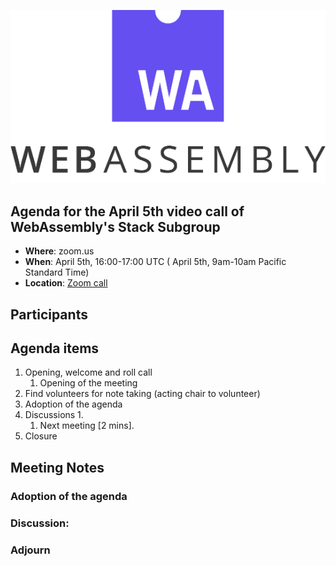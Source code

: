 ![WebAssembly logo](/images/WebAssembly.png)

## Agenda for the April 5th video call of WebAssembly's Stack Subgroup

- **Where**: zoom.us
- **When**:  April 5th, 16:00-17:00 UTC ( April 5th, 9am-10am Pacific Standard Time)
- **Location**: [Zoom call](https://zoom.us/j/91846860726?pwd=NVVNVmpvRVVFQkZTVzZ1dTFEcXgrdz09)


## Participants


## Agenda items

1. Opening, welcome and roll call
    1. Opening of the meeting
1. Find volunteers for note taking (acting chair to volunteer)
1. Adoption of the agenda
1. Discussions
   1. 
   1. Next meeting [2 mins].
1. Closure

## Meeting Notes

### Adoption of the agenda

### Discussion:

### Adjourn
